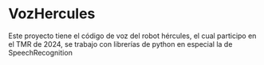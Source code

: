 # VozHercules
Este proyecto tiene el código de voz del robot hércules, el cual participo en el TMR de 2024, se trabajo con librerías de python en especial la de SpeechRecognition
